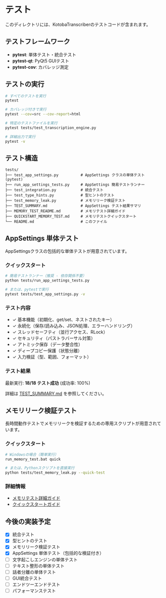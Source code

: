 # テスト

このディレクトリには、KotobaTranscriberのテストコードが含まれます。

## テストフレームワーク

- **pytest**: 単体テスト・統合テスト
- **pytest-qt**: PyQt5 GUIテスト
- **pytest-cov**: カバレッジ測定

## テストの実行

```bash
# すべてのテストを実行
pytest

# カバレッジ付きで実行
pytest --cov=src --cov-report=html

# 特定のテストファイルを実行
pytest tests/test_transcription_engine.py

# 詳細出力で実行
pytest -v
```

## テスト構造

```
tests/
├── test_app_settings.py          # AppSettings クラスの単体テスト (pytest)
├── run_app_settings_tests.py     # AppSettings 簡易テストランナー
├── test_integration.py           # 統合テスト
├── test_type_hints.py            # 型ヒントのテスト
├── test_memory_leak.py           # メモリリーク検証テスト
├── TEST_SUMMARY.md               # AppSettings テスト結果サマリ
├── MEMORY_TEST_README.md         # メモリテスト詳細ガイド
├── QUICKSTART_MEMORY_TEST.md     # メモリテストクイックスタート
└── README.md                     # このファイル
```

## AppSettings 単体テスト

AppSettingsクラスの包括的な単体テストが用意されています。

### クイックスタート

```bash
# 簡易テストランナー（推奨 - 依存関係不要）
python tests/run_app_settings_tests.py

# または、pytestで実行
pytest tests/test_app_settings.py -v
```

### テスト内容
- ✓ 基本機能（初期化、get/set、ネストされたキー）
- ✓ 永続化（保存/読み込み、JSON処理、エラーハンドリング）
- ✓ スレッドセーフティ（並行アクセス、RLock）
- ✓ セキュリティ（パストラバーサル対策）
- ✓ アトミック保存（データ整合性）
- ✓ ディープコピー保護（状態分離）
- ✓ 入力検証（型、範囲、フォーマット）

### テスト結果
最新実行: **18/18 テスト成功** (成功率: 100%)

詳細は [TEST_SUMMARY.md](TEST_SUMMARY.md) を参照してください。

## メモリリーク検証テスト

長時間動作テストでメモリリークを検証するための専用スクリプトが用意されています。

### クイックスタート

```bash
# Windowsの場合（簡単実行）
run_memory_test.bat quick

# または、Pythonスクリプトを直接実行
python tests/test_memory_leak.py --quick-test
```

### 詳細情報

- [メモリテスト詳細ガイド](MEMORY_TEST_README.md)
- [クイックスタートガイド](QUICKSTART_MEMORY_TEST.md)

## 今後の実装予定

- [x] 統合テスト
- [x] 型ヒントのテスト
- [x] メモリリーク検証テスト
- [x] AppSettings 単体テスト（包括的な検証付き）
- [ ] 文字起こしエンジンの単体テスト
- [ ] テキスト整形の単体テスト
- [ ] 話者分離の単体テスト
- [ ] GUI統合テスト
- [ ] エンドツーエンドテスト
- [ ] パフォーマンステスト
